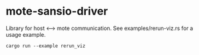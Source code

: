 # mote-sansio-driver

Library for host <--> mote communication. See examples/rerun-viz.rs for a usage example.

```
cargo run --example rerun_viz
```
